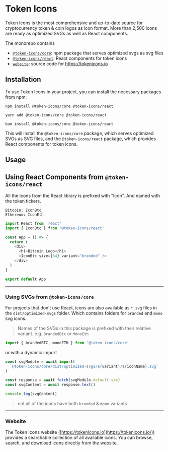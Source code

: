 # Token Icons

Token Icons is the most comprehensive and up-to-date source for cryptocurrency token & coin logos as icon format. More than 2,500 icons are ready as optimized SVGs as well as React components.

The monorepo contains

- [`@token-icons/core`](https://github.com/0xa3k5/token-icons/tree/main/packages/core): npm package that serves optimized svgs as svg files
- [`@token-icons/react`](https://github.com/0xa3k5/token-icons/tree/main/packages/react): React components for token icons
- [`website`](https://tokenicons.io): source code for https://tokenicons.io

## Installation

To use Token Icons in your project, you can install the necessary packages from npm:

```
npm install @token-icons/core @token-icons/react
```

```
yarn add @token-icons/core @token-icons/react
```

```
bun install @token-icons/core @token-icons/react
```

This will install the `@token-icons/core` package, which serves optimized SVGs as SVG files, and the `@token-icons/react` package, which provides React components for token icons.

## Usage

## Using React Components from `@token-icons/react`

All the icons from the React library is prefixed with "Icon". And named with the token tickers.

```
Bitcoin: IconBtc
Ethereum: IconEth
```

```js
import React from 'react'
import { IconBtc } from '@token-icons/react'

const App = () => {
  return (
    <div>
      <h1>Bitcoin Logo</h1>
      <IconBtc size={64} variant="branded" />
    </div>
  )
}

export default App
```

---

### Using SVGs from `@token-icons/core`

For projects that don’t use React, icons are also available as `*.svg` files in the `dist/optimized-svgs` folder. Which contains folders for `branded` and `mono` svg icons.

> Names of the SVGs in this package is prefixed with their relative variant. e.g. `BrandedBtc` or `MonoEth`

```js
import { brandedBTC, monoETH } from '@token-icons/core'
```

or with a dynamic import

```js
const svgModule = await import(
  `@token-icons/core/dist/optimized-svgs/${variant}/${iconName}.svg`
)

const response = await fetch(svgModule.default.src)
const svgContent = await response.text()

console.log(svgContent)
```

> not all of the icons have both `branded` & `mono` variants

---

### Website

The Token Icons website ([https://tokenicons.io](https://tokenicons.io/)) provides a searchable collection of all available icons. You can browse, search, and download icons directly from the website.

